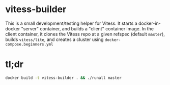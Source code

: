 vitess-builder
==============

This is a small development/testing helper for Vitess.  It starts a docker-in-docker "server" container, and builds a "client" container image.  In the client container, it clones the Vitess repo at a given refspec (default `master`), builds `vitess/lite`, and creates a cluster using `docker-compose.beginners.yml`

tl;dr
=====
```sh
docker build -t vitess-builder . && ./runall master
```


